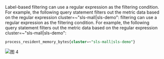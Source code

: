 Label-based filtering can use a regular expression as the filtering condition. For example, the following query statement filters out the metric data based on the regular expression cluster=~"sls-mall|sls-demo": filtering can use a regular expression as the filtering condition. For example, the following query statement filters out the metric data based on the regular expression cluster=~"sls-mall|sls-demo":

```SQL
process_resident_memory_bytes{cluster=~"sls-mall|sls-demo"}
```

![图 4](/img/src/metrics/index/2aaf3d213e9904a56e78d5ba1485892e406de7fb4dbf8cfd9551f9de1bf29c5a.png)
